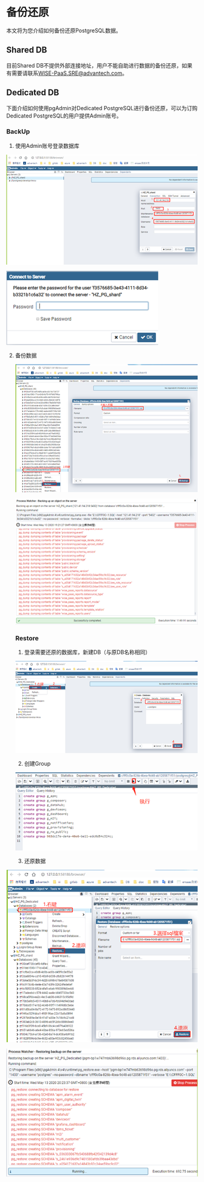 # 备份还原

本文将为您介绍如何备份还原PostgreSQL数据。

## Shared DB

目前Shared DB不提供外部连接地址，用户不能自助进行数据的备份还原，如果有需要请联系[WISE-PaaS.SRE@advantech.com](mailto:WISE-PaaS.SRE@advantech.com)。

## Dedicated DB
下面介绍如何使用pgAdmin对Dedicated PostgreSQL进行备份还原，可以为订购Dedicated PostgreSQL的用户提供Admin账号。

### BackUp

1. 使用Admin账号登录数据库

![image-20200612172002733](../uploads/images/PostgreSQL/image-20200612172002733.png)

![image-20200612172017777](../uploads/images/PostgreSQL/image-20200612172017777.png)

2. 备份数据

   ![image-20200612172110723](../uploads/images/PostgreSQL/image-20200612172110723.png)

   ![image-20200612172128239](../uploads/images/PostgreSQL/image-20200612172128239.png)

   ### Restore

   1. 登录需要还原的数据库，新建DB（与原DB名称相同）

   ![image-20200612172308843](../uploads/images/PostgreSQL/image-20200612172308843.png)

   2. 创建Group

   ![image-20200612172441714](../uploads/images/PostgreSQL/image-20200612172441714.png)

   3. 还原数据

![image-20200612172159662](../uploads/images/PostgreSQL/image-20200612172159662.png)

![image-20200612172213709](../uploads/images/PostgreSQL/image-20200612172213709.png)
